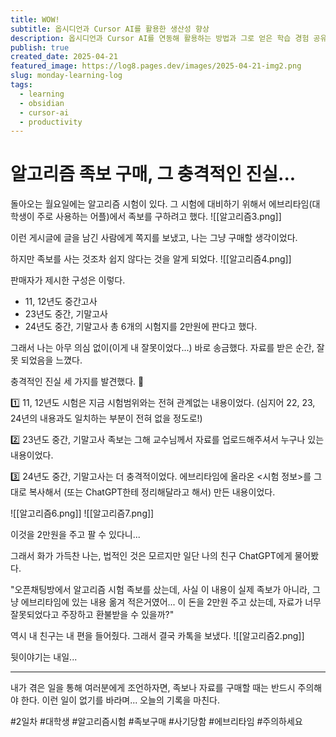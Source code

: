 ```yaml
---
title: WOW!
subtitle: 옵시디언과 Cursor AI를 활용한 생산성 향상
description: 옵시디언과 Cursor AI를 연동해 활용하는 방법과 그로 얻은 학습 경험 공유
publish: true
created_date: 2025-04-21
featured_image: https://log8.pages.dev/images/2025-04-21-img2.png
slug: monday-learning-log
tags:
  - learning
  - obsidian
  - cursor-ai
  - productivity
---
```


# 알고리즘 족보 구매, 그 충격적인 진실...

돌아오는 월요일에는 알고리즘 시험이 있다. 그 시험에 대비하기 위해서 에브리타임(대학생이 주로 사용하는 어플)에서 족보를 구하려고 했다.
![[알고리즘3.png]]

이런 게시글에 글을 남긴 사람에게 쪽지를 보냈고, 나는 그냥 구매할 생각이었다.

하지만 족보를 사는 것조차 쉽지 않다는 것을 알게 되었다.
![[알고리즘4.png]]

판매자가 제시한 구성은 이렇다.

- 11, 12년도 중간고사
- 23년도 중간, 기말고사
- 24년도 중간, 기말고사
  총 6개의 시험지를 2만원에 판다고 했다.

그래서 나는 아무 의심 없이(이게 내 잘못이었다...) 바로 송금했다.
자료를 받은 순간, 잘못 되었음을 느꼈다.

충격적인 진실 세 가지를 발견했다. 🚨

1️⃣ 11, 12년도 시험은 지금 시험범위와는 전혀 관계없는 내용이었다.
(심지어 22, 23, 24년의 내용과도 일치하는 부분이 전혀 없을 정도로!)

2️⃣ 23년도 중간, 기말고사 족보는 그해 교수님께서 자료를 업로드해주셔서
누구나 있는 내용이었다.

3️⃣ 24년도 중간, 기말고사는 더 충격적이었다.
에브리타임에 올라온 <시험 정보>를 그대로 복사해서
(또는 ChatGPT한테 정리해달라고 해서) 만든 내용이었다.

![[알고리즘6.png]]
![[알고리즘7.png]]

이것을 2만원을 주고 팔 수 있다니...

그래서 화가 가득찬 나는, 법적인 것은 모르지만 일단 나의 친구 ChatGPT에게 물어봤다.

"오픈채팅방에서 알고리즘 시험 족보를 샀는데, 사실 이 내용이 실제 족보가 아니라, 그냥 에브리타임에 있는 내용 옮겨 적은거였어... 이 돈을 2만원 주고 샀는데, 자료가 너무 잘못되었다고 주장하고 환불받을 수 있을까?"

역시 내 친구는 내 편을 들어줬다. 그래서 결국 카톡을 보냈다.
![[알고리즘2.png]]

뒷이야기는 내일...

---

내가 겪은 일을 통해 여러분에게 조언하자면, 족보나 자료를 구매할 때는 반드시 주의해야 한다.
이런 일이 없기를 바라며... 오늘의 기록을 마친다.

#2일차 #대학생 #알고리즘시험 #족보구매 #사기당함 #에브리타임 #주의하세요
